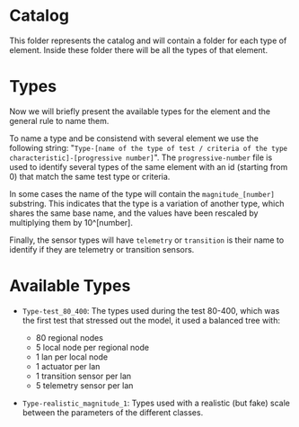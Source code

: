 # Catalog

This folder represents the catalog and will contain a folder for each type of element. Inside these folder there will be all the types of that element.

# Types

Now we will briefly present the available types for the element and the general rule to name them.

To name a type and be consistend with several element we use the following string: "`Type-[name of the type of test / criteria of the type characteristic]-[progressive number]`".
The `progressive-number` file is used to identify several types of the same element with an id (starting from 0) that match the same test type or criteria.

In some cases the name of the type will contain the `magnitude_[number]` substring. This indicates that the type is a variation of another type, which shares the same base name, and the values have been rescaled by multiplying them by 10^[number].

Finally, the sensor types will have `telemetry` or `transition` is their name to identify if they are telemetry or transition sensors.

# Available Types

- `Type-test_80_400`: The types used during the test 80-400, which was the first test that stressed out the model, it used a balanced tree with:
	- 80 regional nodes
	- 5 local node per regional node
	- 1 lan per local node
	- 1 actuator per lan
	- 1 transition sensor per lan
	- 5 telemetry sensor per lan

- `Type-realistic_magnitude_1`: Types used with a realistic (but fake) scale between the parameters of the different classes.
